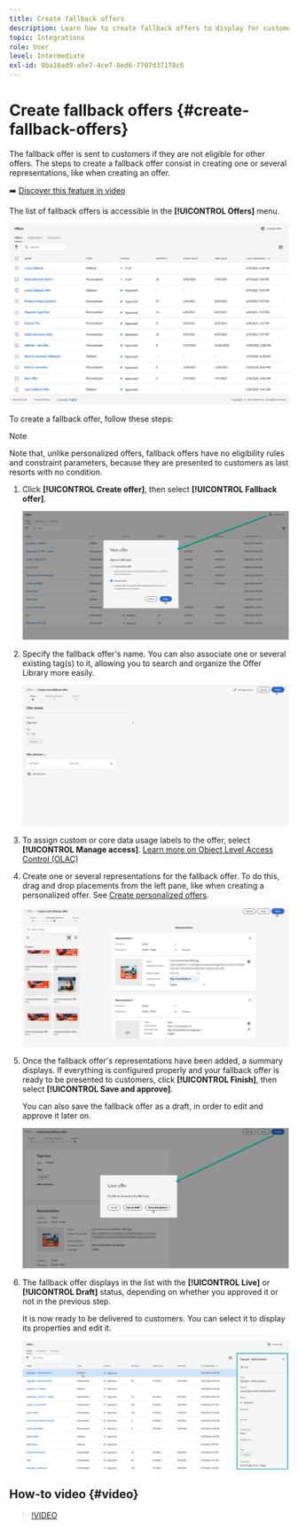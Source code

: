 ```yaml
---
title: Create fallback offers
description: Learn how to create fallback offers to display for customers who are not eligible for any offer
topic: Integrations
role: User
level: Intermediate
exl-id: 9ba16ad9-a5e7-4ce7-8ed6-7707d37178c6
---
```

# Create fallback offers {#create-fallback-offers}

The fallback offer is sent to customers if they are not eligible for other offers. The steps to create a fallback offer consist in creating one or several representations, like when creating an offer.

➡️ [Discover this feature in video](#video)

The list of fallback offers is accessible in the **[!UICONTROL Offers]** menu.

![](../assets/offers_list.png)

To create a fallback offer, follow these steps:

>[!NOTE]
>
>Note that, unlike personalized offers, fallback offers have no eligibility rules and constraint parameters, because they are presented to customers as last resorts with no condition.

1. Click **[!UICONTROL Create offer]**, then select **[!UICONTROL Fallback offer]**.

    ![](../assets/create_fallback.png)

1. Specify the fallback offer's name. You can also associate one or several existing tag(s) to it, allowing you to search and organize the Offer Library more easily. 

    ![](../assets/fallback_details.png)

1. To assign custom or core data usage labels to the offer, select **[!UICONTROL Manage access]**. [Learn more on Object Level Access Control (OLAC)](../administration/object-based-access.md#create-landing-page)
    
1. Create one or several representations for the fallback offer. To do this, drag and drop placements from the left pane, like when creating a personalized offer. See [Create personalized offers](../offer-library/creating-personalized-offers.md).

    ![](../assets/fallback_content.png)

1. Once the fallback offer's representations have been added, a summary displays. If everything is configured properly and your fallback offer is ready to be presented to customers, click **[!UICONTROL Finish]**, then select **[!UICONTROL Save and approve]**.

    You can also save the fallback offer as a draft, in order to edit and approve it later on.

    ![](../assets/fallback_review.png)

1. The fallback offer displays in the list with the **[!UICONTROL Live]** or **[!UICONTROL Draft]** status, depending on whether you approved it or not in the previous step.

    It is now ready to be delivered to customers. You can select it to display its properties and edit it. <!-- no suppression? -->

    ![](../assets/fallback_created.png)

## How-to video {#video}

>[!VIDEO](https://video.tv.adobe.com/v/329383?quality=12)

